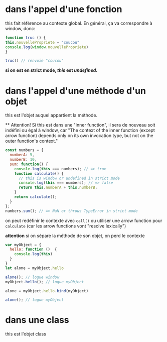 # dans l'appel d'une fonction

this fait référence au contexte global. En général, ça va correspondre à window, donc:

```javascript
function truc () {
this.nouvellePropriete = "coucou"
console.log(window.nouvellePropriete)
}

truc() // renvoie "coucou"
```

**si on est en strict mode, *this* est *undefined*.**

# dans l'appel d'une méthode d'un objet

this est l'objet auquel appartient la méthode. 

** Attention! Si this est dans une "inner function", il sera de nouveau soit indéfini ou égal à window, car "The context of the inner function (except arrow function) depends only on its own invocation type, but not on the outer function's context."


```javascript
const numbers = {
  numberA: 5,
  numberB: 10,
  sum: function() {
    console.log(this === numbers); // => true
    function calculate() {
      // this is window or undefined in strict mode
      console.log(this === numbers); // => false
      return this.numberA + this.numberB;
    }
    return calculate();
  }
};
numbers.sum(); // => NaN or throws TypeError in strict mode
```

on peut redéfinir le contexte avec `call()` ou utiliser une arrow function pour `calculate` (car les arrow functions vont "resolve lexically")

**attention** si on sépare la méthode de son objet, on perd le contexte

```javascript
var myObject = {
  hello: function ()  {
    console.log(this)
  }
}
let alone = myObject.hello

alone(); // logue window
myObject.hello(); // logue myObject 

alone = myObject.hello.bind(myObject)

alone(); // logue myObject
```


# dans une class

this est l'objet class
